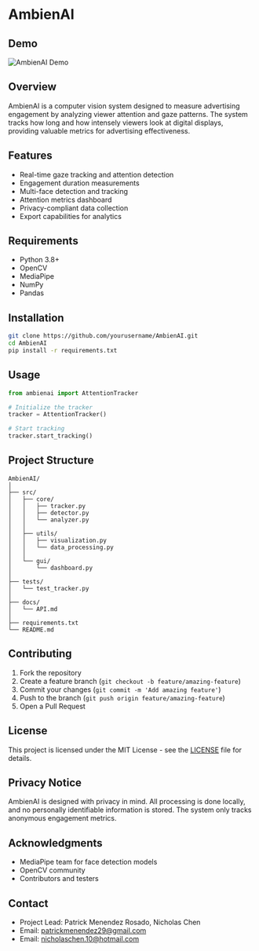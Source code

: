 # AmbienAI

## Demo
![AmbienAI Demo](./assets/demo.gif)

## Overview
AmbienAI is a computer vision system designed to measure advertising engagement by analyzing viewer attention and gaze patterns. The system tracks how long and how intensely viewers look at digital displays, providing valuable metrics for advertising effectiveness.

## Features
- Real-time gaze tracking and attention detection
- Engagement duration measurements
- Multi-face detection and tracking
- Attention metrics dashboard
- Privacy-compliant data collection
- Export capabilities for analytics

## Requirements
- Python 3.8+
- OpenCV
- MediaPipe
- NumPy
- Pandas

## Installation
```bash
git clone https://github.com/yourusername/AmbienAI.git
cd AmbienAI
pip install -r requirements.txt
```

## Usage
```python
from ambienai import AttentionTracker

# Initialize the tracker
tracker = AttentionTracker()

# Start tracking
tracker.start_tracking()
```

## Project Structure
```
AmbienAI/
│
├── src/
│   ├── core/
│   │   ├── tracker.py
│   │   ├── detector.py
│   │   └── analyzer.py
│   │
│   ├── utils/
│   │   ├── visualization.py
│   │   └── data_processing.py
│   │
│   └── gui/
│       └── dashboard.py
│
├── tests/
│   └── test_tracker.py
│
├── docs/
│   └── API.md
│
├── requirements.txt
└── README.md
```

## Contributing
1. Fork the repository
2. Create a feature branch (`git checkout -b feature/amazing-feature`)
3. Commit your changes (`git commit -m 'Add amazing feature'`)
4. Push to the branch (`git push origin feature/amazing-feature`)
5. Open a Pull Request

## License
This project is licensed under the MIT License - see the [LICENSE](LICENSE) file for details.

## Privacy Notice
AmbienAI is designed with privacy in mind. All processing is done locally, and no personally identifiable information is stored. The system only tracks anonymous engagement metrics.

## Acknowledgments
- MediaPipe team for face detection models
- OpenCV community
- Contributors and testers

## Contact
- Project Lead: Patrick Menendez Rosado, Nicholas Chen
- Email: patrickmenendez29@gmail.com
- Email: nicholaschen.10@hotmail.com
